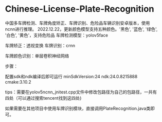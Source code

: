# Chinese-License-Plate-Recognition
中国多车牌检测、车牌角度矫正、车牌识别、危险品车辆识别安卓版本，使用ncnn进行推理。
2022.12.22，更新颜色模型支持五种颜色。'黑色', '蓝色', '绿色', '白色', '黄色'，支持危险品
车牌检测模型：yolov5face

车牌矫正：透视变换
车牌识别：crnn

车牌颜色识别：单层卷积神经网络

步骤：

配置sdk和ndk编译后即可运行
minSdkVersion:24
ndk:24.0.8215888
cmake:3.10.2

tips：需要在yolov5ncnn_jnitest.cpp文件中修改包路径为自己的包路径，一共有四处（可以通过搜索tencent找到这四处)

如果需要在其他项目中使用车牌识别模块，直接调用PlateRecognition.java类即可。
